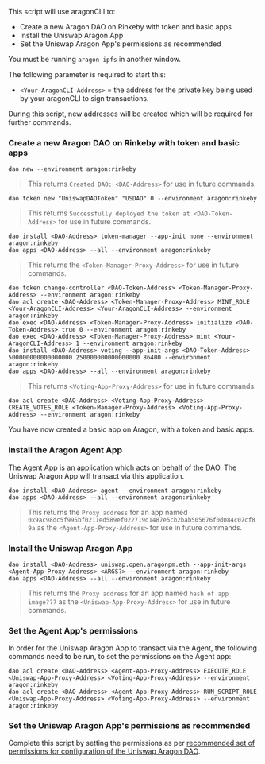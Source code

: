 This script will use aragonCLI to:

- Create a new Aragon DAO on Rinkeby with token and basic apps
- Install the Uniswap Aragon App
- Set the Uniswap Aragon App's permissions as recommended

You must be running `aragon ipfs` in another window.

The following parameter is required to start this:

- `<Your-AragonCLI-Address>` = the address for the private key being used by your aragonCLI to sign transactions.

During this script, new addresses will be created which will be required for further commands.

### Create a new Aragon DAO on Rinkeby with token and basic apps

```
dao new --environment aragon:rinkeby
```

> This returns `Created DAO: <DAO-Address>` for use in future commands.

```
dao token new "UniswapDAOToken" "USDAO" 0 --environment aragon:rinkeby
```

> This returns `Successfully deployed the token at <DAO-Token-Address>` for use in future commands.

```
dao install <DAO-Address> token-manager --app-init none --environment aragon:rinkeby
dao apps <DAO-Address> --all --environment aragon:rinkeby
```

> This returns the `<Token-Manager-Proxy-Address>` for use in future commands.

```
dao token change-controller <DAO-Token-Address> <Token-Manager-Proxy-Address> --environment aragon:rinkeby
dao acl create <DAO-Address> <Token-Manager-Proxy-Address> MINT_ROLE <Your-AragonCLI-Address> <Your-AragonCLI-Address> --environment aragon:rinkeby
dao exec <DAO-Address> <Token-Manager-Proxy-Address> initialize <DAO-Token-Address> true 0 --environment aragon:rinkeby
dao exec <DAO-Address> <Token-Manager-Proxy-Address> mint <Your-AragonCLI-Address> 1 --environment aragon:rinkeby
dao install <DAO-Address> voting --app-init-args <DAO-Token-Address> 500000000000000000 250000000000000000 86400 --environment aragon:rinkeby
dao apps <DAO-Address> --all --environment aragon:rinkeby
```

> This returns `<Voting-App-Proxy-Address>` for use in future commands.

```
dao acl create <DAO-Address> <Voting-App-Proxy-Address> CREATE_VOTES_ROLE <Token-Manager-Proxy-Address> <Voting-App-Proxy-Address> --environment aragon:rinkeby
```

You have now created a basic app on Aragon, with a token and basic apps.

### Install the Aragon Agent App

The Agent App is an application which acts on behalf of the DAO. The Uniswap Aragon App will transact via this application.

```
dao install <DAO-Address> agent --environment aragon:rinkeby
dao apps <DAO-Address> --all --environment aragon:rinkeby
```

> This returns the `Proxy address` for an app named `0x9ac98dc5f995bf0211ed589ef022719d1487e5cb2bab505676f0d084c07cf89a` as the `<Agent-App-Proxy-Address>` for use in future commands.

### Install the Uniswap Aragon App

```
dao install <DAO-Address> uniswap.open.aragonpm.eth --app-init-args <Agent-App-Proxy-Address> <ARGS?> --environment aragon:rinkeby
dao apps <DAO-Address> --all --environment aragon:rinkeby
```

> This returns  the `Proxy address` for an app named `hash of app image???` as the `<Uniswap-App-Proxy-Address>` for use in future commands.

### Set the Agent App's permissions

In order for the Uniswap Aragon App to transact via the Agent, the following commands need to be run, to set the permissions on the Agent app:

```
dao acl create <DAO-Address> <Agent-App-Proxy-Address> EXECUTE_ROLE <Uniswap-App-Proxy-Address> <Voting-App-Proxy-Address> --environment aragon:rinkeby
dao acl create <DAO-Address> <Agent-App-Proxy-Address> RUN_SCRIPT_ROLE <Uniswap-App-Proxy-Address> <Voting-App-Proxy-Address> --environment aragon:rinkeby
```

### Set the Uniswap Aragon App's permissions as recommended

Complete this script by setting the permissions as per [recommended set of permissions for configuration of the Uniswap Aragon DAO](https://github.com/empowerthedao/uniswap-aragon-app/new/master/uniswap-aragon-app/recommended-permissions.md).
